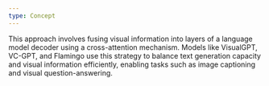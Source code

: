 ```yaml
---
type: Concept
---
```


This approach involves fusing visual information into layers of a language model decoder using a cross-attention mechanism. Models like VisualGPT, VC-GPT, and Flamingo use this strategy to balance text generation capacity and visual information efficiently, enabling tasks such as image captioning and visual question-answering.